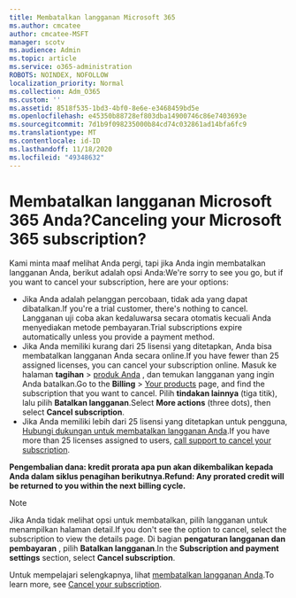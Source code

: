 ```yaml
---
title: Membatalkan langganan Microsoft 365
ms.author: cmcatee
author: cmcatee-MSFT
manager: scotv
ms.audience: Admin
ms.topic: article
ms.service: o365-administration
ROBOTS: NOINDEX, NOFOLLOW
localization_priority: Normal
ms.collection: Adm_O365
ms.custom: ''
ms.assetid: 8518f535-1bd3-4bf0-8e6e-e3468459bd5e
ms.openlocfilehash: e45350b88728ef803dba14900746c86e7403693e
ms.sourcegitcommit: 7d1b9f098235000b84cd74c032861ad14bfa6fc9
ms.translationtype: MT
ms.contentlocale: id-ID
ms.lasthandoff: 11/18/2020
ms.locfileid: "49348632"
---
```

# <a name="canceling-your-microsoft-365-subscription"></a><span data-ttu-id="94f7b-102">Membatalkan langganan Microsoft 365 Anda?</span><span class="sxs-lookup"><span data-stu-id="94f7b-102">Canceling your Microsoft 365 subscription?</span></span>

<span data-ttu-id="94f7b-103">Kami minta maaf melihat Anda pergi, tapi jika Anda ingin membatalkan langganan Anda, berikut adalah opsi Anda:</span><span class="sxs-lookup"><span data-stu-id="94f7b-103">We're sorry to see you go, but if you want to cancel your subscription, here are your options:</span></span>
  
- <span data-ttu-id="94f7b-104">Jika Anda adalah pelanggan percobaan, tidak ada yang dapat dibatalkan.</span><span class="sxs-lookup"><span data-stu-id="94f7b-104">If you're a trial customer, there's nothing to cancel.</span></span> <span data-ttu-id="94f7b-105">Langganan uji coba akan kedaluwarsa secara otomatis kecuali Anda menyediakan metode pembayaran.</span><span class="sxs-lookup"><span data-stu-id="94f7b-105">Trial subscriptions expire automatically unless you provide a payment method.</span></span>
- <span data-ttu-id="94f7b-106">Jika Anda memiliki kurang dari 25 lisensi yang ditetapkan, Anda bisa membatalkan langganan Anda secara online.</span><span class="sxs-lookup"><span data-stu-id="94f7b-106">If you have fewer than 25 assigned licenses, you can cancel your subscription online.</span></span> <span data-ttu-id="94f7b-107">Masuk ke halaman **tagihan** \> [produk Anda](https://go.microsoft.com/fwlink/p/?linkid=842054) , dan temukan langganan yang ingin Anda batalkan.</span><span class="sxs-lookup"><span data-stu-id="94f7b-107">Go to the **Billing** \> [Your products](https://go.microsoft.com/fwlink/p/?linkid=842054) page, and find the subscription that you want to cancel.</span></span> <span data-ttu-id="94f7b-108">Pilih **tindakan lainnya** (tiga titik), lalu pilih **Batalkan langganan**.</span><span class="sxs-lookup"><span data-stu-id="94f7b-108">Select **More actions** (three dots), then select **Cancel subscription**.</span></span>
- <span data-ttu-id="94f7b-109">Jika Anda memiliki lebih dari 25 lisensi yang ditetapkan untuk pengguna, [Hubungi dukungan untuk membatalkan langganan Anda](https://docs.microsoft.com/microsoft-365/admin/contact-support-for-business-products?view=o365-worldwide).</span><span class="sxs-lookup"><span data-stu-id="94f7b-109">If you have more than 25 licenses assigned to users, [call support to cancel your subscription](https://docs.microsoft.com/microsoft-365/admin/contact-support-for-business-products?view=o365-worldwide).</span></span>

<span data-ttu-id="94f7b-110">**Pengembalian dana: kredit prorata apa pun akan dikembalikan kepada Anda dalam siklus penagihan berikutnya.**</span><span class="sxs-lookup"><span data-stu-id="94f7b-110">**Refund: Any prorated credit will be returned to you within the next billing cycle.**</span></span>

> [!NOTE]
> <span data-ttu-id="94f7b-111">Jika Anda tidak melihat opsi untuk membatalkan, pilih langganan untuk menampilkan halaman detail.</span><span class="sxs-lookup"><span data-stu-id="94f7b-111">If you don't see the option to cancel, select the subscription to view the details page.</span></span> <span data-ttu-id="94f7b-112">Di bagian **pengaturan langganan dan pembayaran** , pilih **Batalkan langganan**.</span><span class="sxs-lookup"><span data-stu-id="94f7b-112">In the **Subscription and payment settings** section, select **Cancel subscription**.</span></span>

<span data-ttu-id="94f7b-113">Untuk mempelajari selengkapnya, lihat [membatalkan langganan Anda](https://docs.microsoft.com/microsoft-365/commerce/subscriptions/cancel-your-subscription).</span><span class="sxs-lookup"><span data-stu-id="94f7b-113">To learn more, see [Cancel your subscription](https://docs.microsoft.com/microsoft-365/commerce/subscriptions/cancel-your-subscription).</span></span>